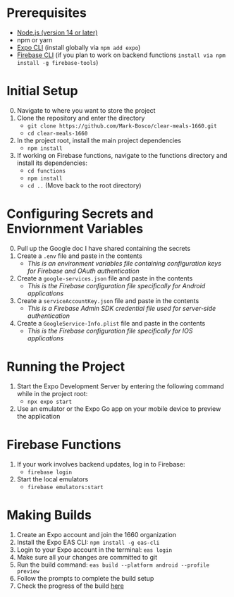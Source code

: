 # Prerequisites
- [Node.js (version 14 or later)](https://docs.npmjs.com/downloading-and-installing-node-js-and-npm)
- npm or yarn
- [Expo CLI](https://docs.expo.dev/more/expo-cli/) (install globally via `npm add expo`)
- [Firebase CLI](https://firebase.google.com/docs/cli/) (if you plan to work on backend functions `install via npm install -g firebase-tools`)

# Initial Setup
0. Navigate to where you want to store the project
1. Clone the repository and enter the directory
    - `git clone https://github.com/Mark-Bosco/clear-meals-1660.git`
    - `cd clear-meals-1660`
2. In the project root, install the main project dependencies
    - `npm install`
3. If working on Firebase functions, navigate to the functions directory and install its dependencies:
    - `cd functions`
    - `npm install`
    - `cd ..` (Move back to the root directory)

# Configuring Secrets and Enviornment Variables
0. Pull up the Google doc I have shared containing the secrets
1. Create a `.env` file and paste in the contents
    - *This is an environment variables file containing configuration keys for Firebase and OAuth authentication*
2. Create a `google-services.json` file and paste in the contents
    - *This is the Firebase configuration file specifically for Android applications*
3. Create a `serviceAccountKey.json` file and paste in the contents
    - *This is a Firebase Admin SDK credential file used for server-side authentication*
4. Create a `GoogleService-Info.plist` file and paste in the contents
    - *This is the Firebase configuration file specifically for IOS applications*

# Running the Project
1. Start the Expo Development Server by entering the following command while in the project root:
    - `npx expo start`
2. Use an emulator or the Expo Go app on your mobile device to preview the application

# Firebase Functions 
1. If your work involves backend updates, log in to Firebase:
    - `firebase login`
2. Start the local emulators
    - `firebase emulators:start`

# Making Builds
1. Create an Expo account and join the 1660 organization
2. Install the Expo EAS CLI: `npm install -g eas-cli`
3. Login to your Expo account in the terminal: `eas login`
4. Make sure all your changes are committed to git
5. Run the build command: `eas build --platform android --profile preview`
6. Follow the prompts to complete the build setup
7. Check the progress of the build [here](https://expo.dev/accounts/cs1660/projects/clear-meals-1660/builds)